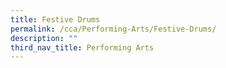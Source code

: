 ```yaml
---
title: Festive Drums
permalink: /cca/Performing-Arts/Festive-Drums/
description: ""
third_nav_title: Performing Arts
---
```

